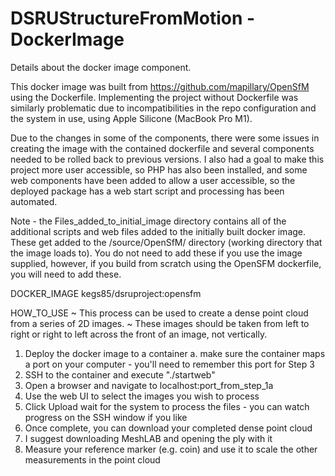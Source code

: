 # DSRUStructureFromMotion - DockerImage
Details about the docker image component.

This docker image was built from https://github.com/mapillary/OpenSfM using the Dockerfile.
Implementing the project without Dockerfile was similarly problematic due to incompatibilities in the repo configuration and the system in use, using Apple Silicone (MacBook Pro M1).

Due to the changes in some of the components, there were some issues in creating the image with the contained dockerfile and several components needed to be rolled back to previous versions.  I also had a goal to make this project more user accessible, so PHP has also been installed, and some web components have been added to allow a user accessible, so the deployed package has a web start script and processing has been automated.

Note - the Files_added_to_initial_image directory contains all of the additional scripts and web files added to the initially built docker image.  These get added to the /source/OpenSfM/ directory (working directory that the image loads to).
You do not need to add these if you use the image supplied, however, if you build from scratch using the OpenSFM dockerfile, you will need to add these.

DOCKER_IMAGE
kegs85/dsruproject:opensfm

HOW_TO_USE
~ This process can be used to create a dense point cloud from a series of 2D images.
~ These images should be taken from left to right or right to left across the front of an image, not vertically.

1) Deploy the docker image to a container
  a. make sure the container maps a port on your computer - you'll need to remember this port for Step 3
2) SSH to the container and execute "./startweb"
3) Open a browser and navigate to localhost:port_from_step_1a
4) Use the web UI to select the images you wish to process
5) Click Upload
wait for the system to process the files - you can watch progress on the SSH window if you like
6) Once complete, you can download your completed dense point cloud
7) I suggest downloading MeshLAB and opening the ply with it
8) Measure your reference marker (e.g. coin) and use it to scale the other measurements in the point cloud
